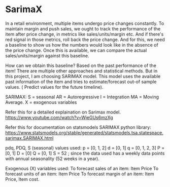 # SarimaX
In a retail environment, multiple items undergo price changes constantly. To maintain margin and push sales, we ought to track the performance of the 
item after price change, in metrics like sales/units/margin etc. And if there's red signal in those metrics, roll back the price change.
And for this, we need a baseline to show us how the numbers would look like in the absence of the price change. Once this is available, we can compare the
actual sales/units/margin against this baseline. 

How can we obtain this baseline? Based on the past performance of the item!
There are multiple other approaches and statistical methods. But in this project, I am choosing SARIMAX model. 
This model uses the available past information of the item and tries to estimate/forecast out-of sample values. ( Predict values for the future timeline).

SARIMAX:
S = seasonal
AR = Autoregressive
I = Integration
MA = Moving Average. 
X = exogenous variables

Refer this for a detailed explaination on Sarimax model.
https://www.youtube.com/watch?v=WjeGUs6mzXg

Refer this for documentation on statsmodels SARIMAX python library:
https://www.statsmodels.org/stable/generated/statsmodels.tsa.statespace.sarimax.SARIMAX.html

pdq, PDQ, S (seasonal) values used:
p = [0, 1, 2]
d = [0, 1]
q = [0, 1, 2, 3]
P = [0, 1]
D = [0]
Q = [0, 1]
S = 52 ;     since the data used has a weekly data points with annual seasonality (52 weeks in a year).

Exogenous (X) variables used:
To forecast sales of an item: Item Price
To forecast units of an item: Item Price
To forecast margin of an item: Item Price, Item cost.



